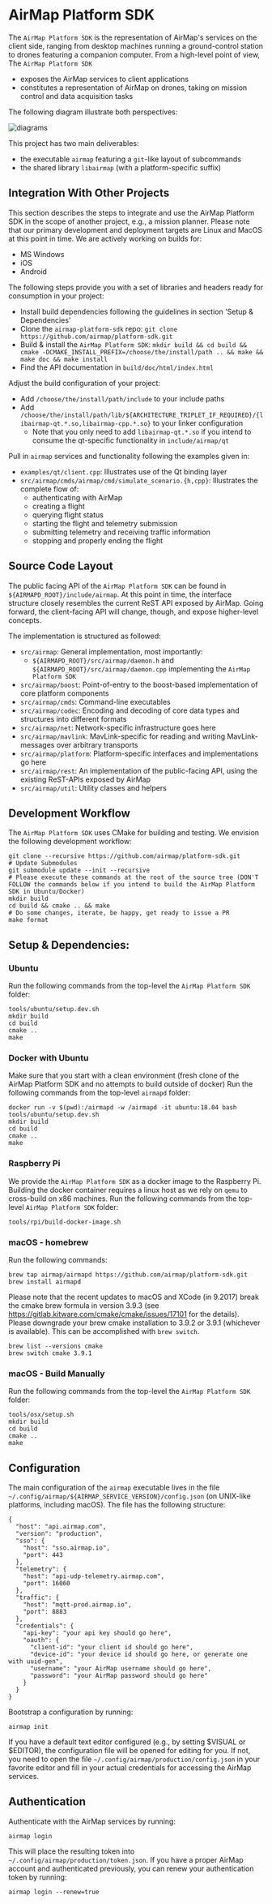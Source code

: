 # AirMap Platform SDK

<!-- [ ![CircleCI](https://cici-us-west-2a.airmap.io/gh/airmap/airmapd.svg?style=svg&circle-token=14a0fc3307775671f97988bd781b674977671dd8) ](https://cici-us-west-2a.airmap.io/gh/airmap/airmapd)-->


The `AirMap Platform SDK` is the representation of AirMap's services on the client side, ranging from desktop machines running a ground-control station to drones featuring a companion computer. From a high-level point of view, The `AirMap Platform SDK`

 - exposes the AirMap services to client applications
 - constitutes a representation of AirMap on drones, taking on mission control and data acquisition tasks

The following diagram illustrate both perspectives:

![diagrams](doc/images/airmap-platform-sdk-diagrams.png)

This project has two main deliverables:

 - the executable `airmap` featuring a `git`-like layout of subcommands
 - the shared library `libairmap` (with a platform-specific suffix)

## Integration With Other Projects

This section describes the steps to integrate and use the AirMap Platform SDK in the scope of another project, e.g., a mission planner.
Please note that our primary development and deployment targets are Linux and MacOS at this point in time. We are actively working on builds for:

 * MS Windows
 * iOS
 * Android

The following steps provide you with a set of libraries and headers ready for consumption in your project:
 * Install build dependencies following the guidelines in section 'Setup & Dependencies'
 * Clone the `airmap-platform-sdk` repo: `git clone https://github.com/airmap/platform-sdk.git`
 * Build & install the `AirMap Platform SDK`: `mkdir build && cd build && cmake -DCMAKE_INSTALL_PREFIX=/choose/the/install/path .. && make && make doc && make install`
 * Find the API documentation in `build/doc/html/index.html`

Adjust the build configuration of your project:
   * Add `/choose/the/install/path/include` to your include paths
   * Add `/choose/the/install/path/lib/${ARCHITECTURE_TRIPLET_IF_REQUIRED}/{libairmap-qt.*.so,libairmap-cpp.*.so}` to your linker configuration
     * Note that you only need to add `libairmap-qt.*.so` if you intend to consume the qt-specific functionality in `include/airmap/qt`

Pull in `airmap` services and functionality following the examples given in:
  * `examples/qt/client.cpp`: Illustrates use of the Qt binding layer
  * `src/airmap/cmds/airmap/cmd/simulate_scenario.{h,cpp}`: Illustrates the complete flow of:
    * authenticating with AirMap
    * creating a flight
    * querying flight status
    * starting the flight and telemetry submission
    * submitting telemetry and receiving traffic information
    * stopping and properly ending the flight

## Source Code Layout

The public facing API of the `AirMap Platform SDK` can be found in `${AIRMAPD_ROOT}/include/airmap`. At this point in time, the interface
structure closely resembles the current ReST API exposed by AirMap. Going forward, the client-facing API will change, though,
and expose higher-level concepts.

The implementation is structured as followed:
 - `src/airmap`: General implementation, most importantly:
   - `${AIRMAPD_ROOT}/src/airmap/daemon.h` and `${AIRMAPD_ROOT}/src/airmap/daemon.cpp` implementing the `AirMap Platform SDK`
 - `src/airmap/boost`: Point-of-entry to the boost-based implementation of core platform components
 - `src/airmap/cmds`: Command-line executables
 - `src/airmap/codec`: Encoding and decoding of core data types and structures into different formats
 - `src/airmap/net`: Network-specific infrastructure goes here
 - `src/airmap/mavlink`: MavLink-specific for reading and writing MavLink-messages over arbitrary transports
 - `src/airmap/platform`: Platform-specific interfaces and implementations go here
 - `src/airmap/rest`: An implementation of the public-facing API, using the existing ReST-APIs exposed by AirMap
 - `src/airmap/util`: Utility classes and helpers

## Development Workflow

The `AirMap Platform SDK` uses CMake for building and testing. We envision the following development workflow:

```# Clone airmapd and all its dependencies
git clone --recursive https://github.com/airmap/platform-sdk.git
# Update Submodules
git submodule update --init --recursive
# Please execute these commands at the root of the source tree (DON'T FOLLOW the commands below if you intend to build the AirMap Platform SDK in Ubuntu/Docker)
mkdir build
cd build && cmake .. && make
# Do some changes, iterate, be happy, get ready to issue a PR
make format
```

## Setup & Dependencies:

### Ubuntu
Run the following commands from the top-level the `AirMap Platform SDK` folder:

```
tools/ubuntu/setup.dev.sh
mkdir build
cd build
cmake ..
make
```

### Docker with Ubuntu
Make sure that you start with a clean environment (fresh clone of the AirMap Platform SDK and no attempts to build outside of docker)
Run the following commands from the top-level `airmapd` folder:

```
docker run -v $(pwd):/airmapd -w /airmapd -it ubuntu:18.04 bash
tools/ubuntu/setup.dev.sh
mkdir build
cd build
cmake ..
make
```

### Raspberry Pi
We provide the `AirMap Platform SDK` as a docker image to the Raspberry Pi. Building the docker container requires a linux host as we rely on `qemu` to cross-build on x86 machines. Run the following commands from the top-level `AirMap Platform SDK` folder:
```
tools/rpi/build-docker-image.sh
```

### macOS - homebrew
Run the following commands:
```
brew tap airmap/airmapd https://github.com/airmap/platform-sdk.git
brew install airmapd
```
Please note that the recent updates to macOS and XCode (in 9.2017) break the cmake brew formula in version 3.9.3 (see https://gitlab.kitware.com/cmake/cmake/issues/17101 for the details). Please downgrade your brew cmake installation to 3.9.2 or 3.9.1 (whichever is available). This can be accomplished with `brew switch`.
```
brew list --versions cmake
brew switch cmake 3.9.1
```

### macOS - Build Manually
Run the following commands from the top-level the `AirMap Platform SDK` folder:
```
tools/osx/setup.sh
mkdir build
cd build
cmake ..
make
```

## Configuration

The main configuration of the `airmap` executable lives in the file `~/.config/airmap/${AIRMAP_SERVICE_VERSION}/config.json` (on UNIX-like platforms, including macOS). The file has the following structure:
```
{
  "host": "api.airmap.com",
  "version": "production",
  "sso": {
    "host": "sso.airmap.io",
    "port": 443
  },
  "telemetry": {
    "host": "api-udp-telemetry.airmap.com",
    "port": 16060
  },
  "traffic": {
    "host": "mqtt-prod.airmap.io",
    "port": 8883
  },
  "credentials": {
    "api-key": "your api key should go here",
    "oauth": {
      "client-id": "your client id should go here",
      "device-id": "your device id should go here, or generate one with uuid-gen",
      "username": "your AirMap username should go here",
      "password": "your AirMap password should go here"
    }
  }
}
```
Bootstrap a configuration by running:
```
airmap init
```
If you have a default text editor configured (e.g., by setting $VISUAL or $EDITOR), the configuration file will be opened for editing for you. If not, you need to open the file `~/.config/airmap/production/config.json` in your favorite editor and fill in your actual credentials for accessing the AirMap services.

## Authentication
Authenticate with the AirMap services by running:
```
airmap login
```
This will place the resulting token into `~/.config/airmap/production/token.json`.
If you have a proper AirMap account and authenticated previously, you can renew your authentication token by running:
```
airmap login --renew=true
```
